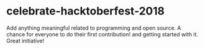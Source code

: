 # celebrate-hacktoberfest-2018
Add anything meaningful related to programming and open source. A chance for everyone to do their first contribution! and getting started with it.
Great initiative!
